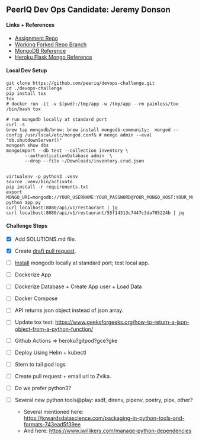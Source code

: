 ## PeerIQ Dev Ops Candidate: Jeremy Donson

#### Links + References
- [Assignment Repo](https://github.com/peeriq/devops-challenge)
- [Working Forked Repo Branch](https://github.com/jeremy-donson/devops-challenge/tree/jeremy-donson-peeriq-devops-challenge)
- [MongoDB Reference](https://www.digitalocean.com/community/tutorials/how-to-set-up-flask-with-mongodb-and-docker)
- [Heroku Flask Mongo Reference](https://github.com/alexeyza/startup-programming/blob/master/past%20semesters/fall%202014/resources/tutorials/heroku%20python%20with%20flask%20mongodb%20shoutout.md)

#### Local Dev Setup
```
git clone https://github.com/peeriq/devops-challenge.git
cd ./devops-challenge
pip install tox
tox
# docker run -it -v $(pwd):/tmp/app -w /tmp/app --rm painless/tox /bin/bash tox

# run mongodb locally at standard port
curl -s 
brew tap mongodb/brew; brew install mongodb-community;  mongod --config /usr/local/etc/mongod.conf& # mongo admin --eval "db.shutdownServer()"
mongosh show dbs
mongoimport --db test --collection inventory \
       --authenticationDatabase admin  \
       --drop --file ~/Downloads/inventory.crud.json


virtualenv -p python3 .venv
source .venv/bin/activate
pip install -r requirements.txt
export MONGO_URI=mongodb://YOUR_USERNAME:YOUR_PASSWORD@YOUR_MONGO_HOST:YOUR_MONGO_PORT/YOUR_MONGO_DB_NAME
python app.py
curl localhost:8080/api/v1/restaurant | jq
curl localhost:8080/api/v1/restaurant/55f14313c7447c3da705224b | jq

```

#### Challenge Steps
- [x] Add SOLUTIONS.md file.
- [x] Create [draft pull request](https://github.com/jeremy-donson/devops-challenge/tree/jeremy-donson-peeriq-devops-challenge).
- [ ] [Install](https://github.com/mongodb/homebrew-brew) mongodb locally at standard port; test local app.
- [ ] Dockerize App
- [ ] Dockerize Database + Create App user + Load Data
- [ ] Docker Compose
- [ ] API returns json object instead of json array.
- [ ] Update tox test: https://www.geeksforgeeks.org/how-to-return-a-json-object-from-a-python-function/
- [ ] Github Actions => heroku?gitpod?gce?gke
- [ ] Deploy Using Helm + kubectl
- [ ] Stern to tail pod logs

- [ ] Create pull request + email url to Zvika.
- [ ] Do we prefer python3?
- [ ] Several new python tools@play: asdf, direnv, pipenv, poetry, pipx, other?
  - Several mentioned here: https://towardsdatascience.com/packaging-in-python-tools-and-formats-743ead5f39ee
  - And here: https://www.jwillikers.com/manage-python-dependencies

